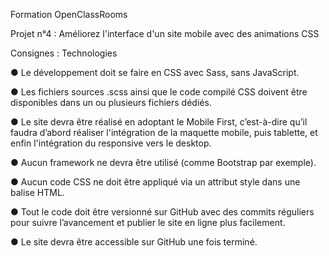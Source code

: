 Formation OpenClassRooms

Projet n°4 : Améliorez l'interface d'un site mobile avec des animations CSS


Consignes : Technologies

● Le développement doit se faire en CSS avec Sass, sans JavaScript.

● Les fichiers sources .scss ainsi que le code compilé CSS doivent être disponibles dans un ou plusieurs fichiers dédiés.

● Le site devra être réalisé en adoptant le Mobile First, c’est-à-dire qu’il faudra d’abord réaliser l'intégration de la maquette mobile, puis tablette, et enfin l'intégration du responsive vers le desktop.

● Aucun framework ne devra être utilisé (comme Bootstrap par exemple).

● Aucun code CSS ne doit être appliqué via un attribut style dans une balise HTML.

● Tout le code doit être versionné sur GitHub avec des commits réguliers pour suivre l’avancement et publier le site en ligne plus facilement.

● Le site devra être accessible sur GitHub une fois terminé.
